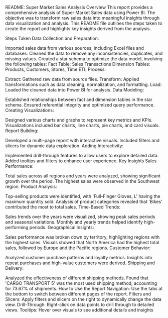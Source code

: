 README: Super Market Sales Analysis
Overview
This report provides a comprehensive analysis of Super Market Sales data using Power BI. The objective was to transform raw sales data into meaningful insights through data visualization and analysis. This README file outlines the steps taken to create the report and highlights key insights derived from the analysis.

Steps Taken
Data Collection and Preparation:

Imported sales data from various sources, including Excel files and databases.
Cleaned the data to remove any inconsistencies, duplicates, and missing values.
Created a star schema to optimize the data model, involving the following tables:
Fact Table: Sales Transactions
Dimension Tables: Products, Customers, Stores, Time
ETL Process:

Extract: Gathered raw data from source files.
Transform: Applied transformations such as data cleaning, normalization, and formatting.
Load: Loaded the cleaned data into Power BI for analysis.
Data Modeling:

Established relationships between fact and dimension tables in the star schema.
Ensured referential integrity and optimized query performance.
Creating Visualizations:

Designed various charts and graphs to represent key metrics and KPIs.
Visualizations included bar charts, line charts, pie charts, and card visuals.
Report Building:

Developed a multi-page report with interactive visuals.
Included filters and slicers for dynamic data exploration.
Adding Interactivity:

Implemented drill-through features to allow users to explore detailed data.
Added tooltips and filters to enhance user experience.
Key Insights
Sales Performance:

Total sales across all regions and years were analyzed, showing significant growth over the period.
The highest sales were observed in the Southwest region.
Product Analysis:

Top-selling products were identified, with 'Full-Finger Gloves, L' having the maximum quantity sold.
Analysis of product categories revealed that 'Bikes' contributed the most to total sales.
Time-Based Trends:

Sales trends over the years were visualized, showing peak sales periods and seasonal variations.
Monthly and yearly trends helped identify high-performing periods.
Geographical Insights:

Sales performance was broken down by territory, highlighting regions with the highest sales.
Visuals showed that North America had the highest total sales, followed by Europe and the Pacific regions.
Customer Behavior:

Analyzed customer purchase patterns and loyalty metrics.
Insights into repeat purchases and high-value customers were derived.
Shipping and Delivery:

Analyzed the effectiveness of different shipping methods.
Found that 'CARGO TRANSPORT 5' was the most used shipping method, accounting for 73.67% of shipments.
How to Use the Report
Navigation: Use the tabs at the bottom to switch between different pages of the report.
Filters and Slicers: Apply filters and slicers on the right to dynamically change the data view.
Drill-Through: Right-click on data points to drill through to detailed views.
Tooltips: Hover over visuals to see additional details and insights
